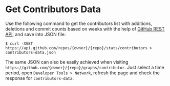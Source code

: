 # Get Contributors Data

Use the following command to get the contributors list with additions, deletions and commit counts based on weeks with the help of [GitHub REST API](https://developer.github.com/v3/repos/statistics/), and save into JSON file:

```console
$ curl -XGET https://api.github.com/repos/{owner}/{repo}/stats/contributors > contributors-data.json
```

The same JSON can also be easily achieved when visiting `https://github.com/{owner}/{repo}/graphs/contributor`. Just select a time period, open `Developer Tools > Network`, refresh the page and check the response for `contributors-data`.
